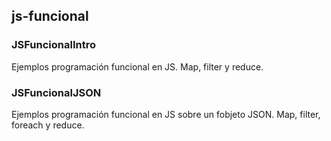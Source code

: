 ## js-funcional

### JSFuncionalIntro

Ejemplos programación funcional en JS. Map, filter y reduce.

### JSFuncionalJSON

Ejemplos programación funcional en JS sobre un fobjeto JSON. Map, filter, foreach y reduce.
